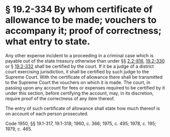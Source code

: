 # § 19.2-334 By whom certificate of allowance to be made; vouchers to accompany it; proof of correctness; what entry to state.

<p>Any other expense incident to a proceeding in a criminal case which is payable out of the state treasury otherwise than under §§ <a href='http://law.lis.virginia.gov/vacode/2.2-816/'>2.2-816</a>, <a href='http://law.lis.virginia.gov/vacode/19.2-330/'>19.2-330</a> or § <a href='http://law.lis.virginia.gov/vacode/19.2-332/'>19.2-332</a> shall be certified by the court. If it be a judge of a district court exercising jurisdiction, it shall be certified by such judge to the Supreme Court. With the certificate of allowance there shall be transmitted to the Supreme Court the vouchers on which it is made. The court, in passing upon any account for fees or expenses required to be certified by it under this section, before certifying the account, may, in its discretion, require proof of the correctness of any item thereof.</p><p>The entry of such certificate of allowance shall state how much thereof is on account of each person prosecuted.</p><p>Code 1950, §§ 19.1-317, 19.1-318; 1960, c. 366; 1975, c. 495; 1978, c. 195; 1979, c. 465.</p>